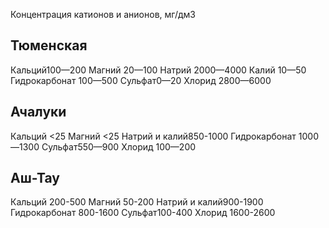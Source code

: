 ﻿Концентрация катионов и анионов, мг/дм3
## Тюменская
Кальций100—200
Магний 20—100
Натрий 2000—4000
Калий 10—50
Гидрокарбонат 100—500
Сульфат0—20
Хлорид 2800—6000

## Ачалуки
Кальций <25
Магний <25
Натрий и калий850-1000
Гидрокарбонат 1000—1300
Сульфат550—900
Хлорид 100—200

## Аш-Тау
Кальций 200-500
Магний 50-200
Натрий и калий900-1900
Гидрокарбонат 800-1600
Сульфат100-400
Хлорид 1600-2600